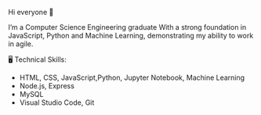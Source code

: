 Hi everyone 👋

I’m a Computer Science Engineering graduate With a strong foundation in JavaScript, Python and Machine Learning, demonstrating my ability to work in agile.

🖥️ Technical Skills:

- HTML, CSS, JavaScript,Python, Jupyter Notebook, Machine Learning
- Node.js, Express
- MySQL
- Visual Studio Code, Git

<!--
**Nikitha-nv/Nikitha-nv** is a ✨ _special_ ✨ repository because its `README.md` (this file) appears on your GitHub profile.

Here are some ideas to get you started:

- 🔭 I’m currently working on ...
- 🌱 I’m currently learning ...
- 👯 I’m looking to collaborate on ...
- 🤔 I’m looking for help with ...
- 💬 Ask me about ...
- 📫 How to reach me: ...
- 😄 Pronouns: ...
- ⚡ Fun fact: ...
-->

